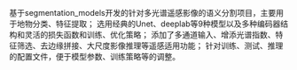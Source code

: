 基于segmentation_models开发的针对多光谱遥感影像的语义分割项目，主要用于地物分类、特征提取；
选用经典的Unet、deeplab等9种模型以及多种编码器结构和灵活的损失函数和训练、优化策略；
添加了多通道输入、增添光谱指数、特征筛选、去边缘拼接、大尺度影像推理等遥感适用功能；
针对训练、测试、推理的配置文件，便于模型参数、训练策略等的调整。

